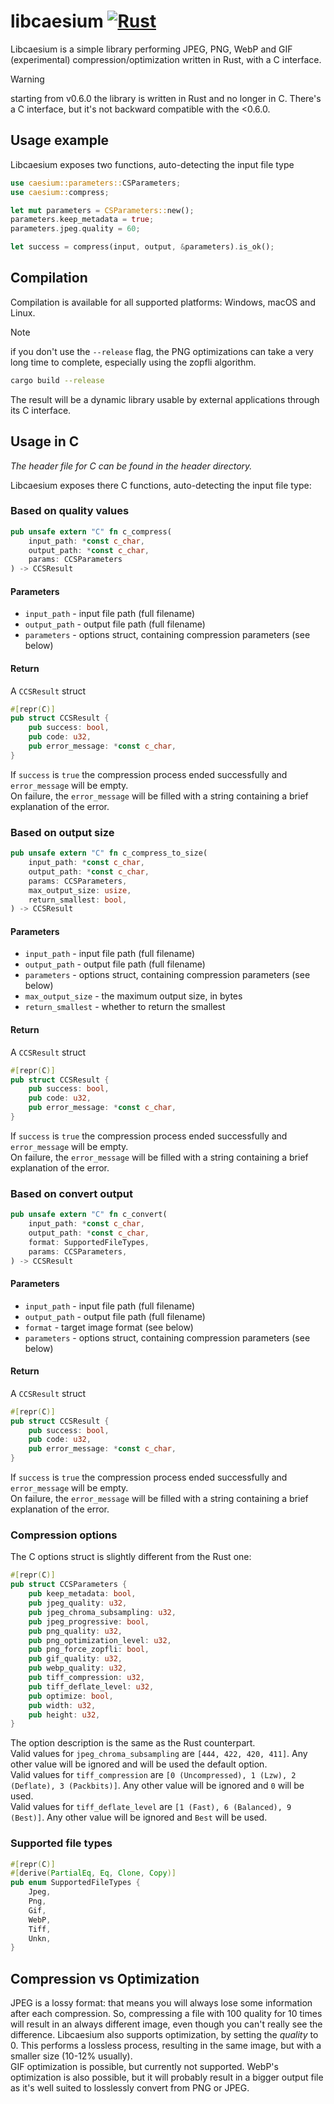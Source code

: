 # libcaesium [![Rust](https://github.com/Lymphatus/libcaesium/actions/workflows/rust.yml/badge.svg)](https://github.com/Lymphatus/libcaesium/actions/workflows/rust.yml)

Libcaesium is a simple library performing JPEG, PNG, WebP and GIF (experimental) compression/optimization written in
Rust, with a C interface.

> [!WARNING]
> starting from v0.6.0 the library is written in Rust and no longer in C. There's a C interface, but it's not backward
> compatible with the <0.6.0.

## Usage example

Libcaesium exposes two functions, auto-detecting the input file type

```Rust
use caesium::parameters::CSParameters;
use caesium::compress;

let mut parameters = CSParameters::new();
parameters.keep_metadata = true;
parameters.jpeg.quality = 60;

let success = compress(input, output, &parameters).is_ok();
```

## Compilation

Compilation is available for all supported platforms: Windows, macOS and Linux.

> [!NOTE]
> if you don't use the `--release` flag, the PNG optimizations can take a very long time to complete, especially
> using the zopfli algorithm.
>

```bash
cargo build --release
```

The result will be a dynamic library usable by external applications through its C interface.

## Usage in C

*The header file for C can be found in the header directory.*

Libcaesium exposes there C functions, auto-detecting the input file type:

### Based on quality values

```Rust
pub unsafe extern "C" fn c_compress(
    input_path: *const c_char,
    output_path: *const c_char,
    params: CCSParameters
) -> CCSResult
```

#### Parameters

- `input_path` - input file path (full filename)
- `output_path` - output file path (full filename)
- `parameters` - options struct, containing compression parameters (see below)

#### Return

A `CCSResult` struct

```Rust
#[repr(C)]
pub struct CCSResult {
    pub success: bool,
    pub code: u32,
    pub error_message: *const c_char,
}
```

If `success` is `true` the compression process ended successfully and `error_message` will be empty.  
On failure, the `error_message` will be filled with a string containing a brief explanation of the error.

### Based on output size

```Rust
pub unsafe extern "C" fn c_compress_to_size(
    input_path: *const c_char,
    output_path: *const c_char,
    params: CCSParameters,
    max_output_size: usize,
    return_smallest: bool,
) -> CCSResult
```

#### Parameters

- `input_path` - input file path (full filename)
- `output_path` - output file path (full filename)
- `parameters` - options struct, containing compression parameters (see below)
- `max_output_size` - the maximum output size, in bytes
- `return_smallest` - whether to return the smallest

#### Return

A `CCSResult` struct

```Rust
#[repr(C)]
pub struct CCSResult {
    pub success: bool,
    pub code: u32,
    pub error_message: *const c_char,
}
```

If `success` is `true` the compression process ended successfully and `error_message` will be empty.  
On failure, the `error_message` will be filled with a string containing a brief explanation of the error.

### Based on convert output

```Rust
pub unsafe extern "C" fn c_convert(
    input_path: *const c_char,
    output_path: *const c_char,
    format: SupportedFileTypes,
    params: CCSParameters,
) -> CCSResult
```

#### Parameters

- `input_path` - input file path (full filename)
- `output_path` - output file path (full filename)
- `format` - target image format (see below)
- `parameters` - options struct, containing compression parameters (see below)

#### Return

A `CCSResult` struct

```Rust
#[repr(C)]
pub struct CCSResult {
    pub success: bool,
    pub code: u32,
    pub error_message: *const c_char,
}
```

If `success` is `true` the compression process ended successfully and `error_message` will be empty.  
On failure, the `error_message` will be filled with a string containing a brief explanation of the error.

### Compression options

The C options struct is slightly different from the Rust one:

```Rust
#[repr(C)]
pub struct CCSParameters {
    pub keep_metadata: bool,
    pub jpeg_quality: u32,
    pub jpeg_chroma_subsampling: u32,
    pub jpeg_progressive: bool,
    pub png_quality: u32,
    pub png_optimization_level: u32,
    pub png_force_zopfli: bool,
    pub gif_quality: u32,
    pub webp_quality: u32,
    pub tiff_compression: u32,
    pub tiff_deflate_level: u32,
    pub optimize: bool,
    pub width: u32,
    pub height: u32,
}
```

The option description is the same as the Rust counterpart.  
Valid values for `jpeg_chroma_subsampling` are `[444, 422, 420, 411]`. Any other value will be ignored and will be used
the default option.  
Valid values for `tiff_compression` are `[0 (Uncompressed), 1 (Lzw), 2 (Deflate), 3 (Packbits)]`. Any other value will be
ignored and `0` will be used.  
Valid values for `tiff_deflate_level` are `[1 (Fast), 6 (Balanced), 9 (Best)]`. Any other value will be ignored and `Best`
will be used.

### Supported file types

```rust
#[repr(C)]
#[derive(PartialEq, Eq, Clone, Copy)]
pub enum SupportedFileTypes {
    Jpeg,
    Png,
    Gif,
    WebP,
    Tiff,
    Unkn,
}
```

## Compression vs Optimization

JPEG is a lossy format: that means you will always lose some information after each compression. So, compressing a file
with 100 quality for 10 times will result in an always different image, even though you can't really see the difference.
Libcaesium also supports optimization, by setting the _quality_ to 0. This performs a lossless process, resulting in the
same image, but with a smaller size (10-12% usually).  
GIF optimization is possible, but currently not supported.
WebP's optimization is also possible, but it will probably result in a bigger output file as it's well suited to
losslessly convert from PNG or JPEG.
